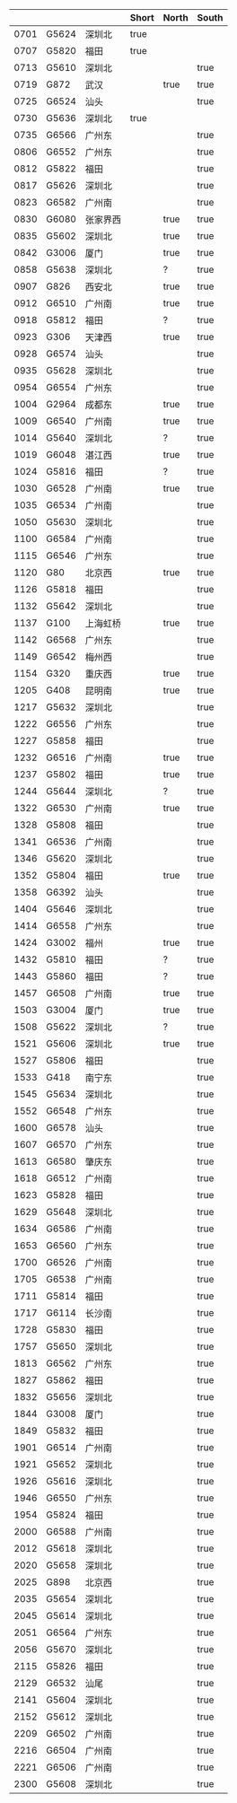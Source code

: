|      |       |          | Short | North | South |
|------|-------|----------|-------|-------|-------|
| 0701 | G5624 | 深圳北   | true  |       |       |
| 0707 | G5820 | 福田     | true  |       |       |
| 0713 | G5610 | 深圳北   |       |       | true  |
| 0719 | G872  | 武汉     |       | true  | true  |
| 0725 | G6524 | 汕头     |       |       | true  |
| 0730 | G5636 | 深圳北   | true  |       |       |
| 0735 | G6566 | 广州东   |       |       | true  |
| 0806 | G6552 | 广州东   |       |       | true  |
| 0812 | G5822 | 福田     |       |       | true  |
| 0817 | G5626 | 深圳北   |       |       | true  |
| 0823 | G6582 | 广州南   |       |       | true  |
| 0830 | G6080 | 张家界西 |       | true  | true  |
| 0835 | G5602 | 深圳北   |       | true  | true  |
| 0842 | G3006 | 厦门     |       | true  | true  |
| 0858 | G5638 | 深圳北   |       | ?     | true  |
| 0907 | G826  | 西安北   |       | true  | true  |
| 0912 | G6510 | 广州南   |       | true  | true  |
| 0918 | G5812 | 福田     |       | ?     | true  |
| 0923 | G306  | 天津西   |       | true  | true  |
| 0928 | G6574 | 汕头     |       |       | true  |
| 0935 | G5628 | 深圳北   |       |       | true  |
| 0954 | G6554 | 广州东   |       |       | true  |
| 1004 | G2964 | 成都东   |       | true  | true  |
| 1009 | G6540 | 广州南   |       | true  | true  |
| 1014 | G5640 | 深圳北   |       | ?     | true  |
| 1019 | G6048 | 湛江西   |       | true  | true  |
| 1024 | G5816 | 福田     |       | ?     | true  |
| 1030 | G6528 | 广州南   |       | true  | true  |
| 1035 | G6534 | 广州南   |       |       | true  |
| 1050 | G5630 | 深圳北   |       |       | true  |
| 1100 | G6584 | 广州南   |       |       | true  |
| 1115 | G6546 | 广州东   |       |       | true  |
| 1120 | G80   | 北京西   |       | true  | true  |
| 1126 | G5818 | 福田     |       |       | true  |
| 1132 | G5642 | 深圳北   |       |       | true  |
| 1137 | G100  | 上海虹桥 |       | true  | true  |
| 1142 | G6568 | 广州东   |       |       | true  |
| 1149 | G6542 | 梅州西   |       |       | true  |
| 1154 | G320  | 重庆西   |       | true  | true  |
| 1205 | G408  | 昆明南   |       | true  | true  |
| 1217 | G5632 | 深圳北   |       |       | true  |
| 1222 | G6556 | 广州东   |       |       | true  |
| 1227 | G5858 | 福田     |       |       | true  |
| 1232 | G6516 | 广州南   |       | true  | true  |
| 1237 | G5802 | 福田     |       | true  | true  |
| 1244 | G5644 | 深圳北   |       | ?     | true  |
| 1322 | G6530 | 广州南   |       | true  | true  |
| 1328 | G5808 | 福田     |       |       | true  |
| 1341 | G6536 | 广州南   |       |       | true  |
| 1346 | G5620 | 深圳北   |       |       | true  |
| 1352 | G5804 | 福田     |       | true  | true  |
| 1358 | G6392 | 汕头     |       |       | true  |
| 1404 | G5646 | 深圳北   |       |       | true  |
| 1414 | G6558 | 广州东   |       |       | true  |
| 1424 | G3002 | 福州     |       | true  | true  |
| 1432 | G5810 | 福田     |       | ?     | true  |
| 1443 | G5860 | 福田     |       | ?     | true  |
| 1457 | G6508 | 广州南   |       | true  | true  |
| 1503 | G3004 | 厦门     |       | true  | true  |
| 1508 | G5622 | 深圳北   |       | ?     | true  |
| 1521 | G5606 | 深圳北   |       | true  | true  |
| 1527 | G5806 | 福田     |       |       | true  |
| 1533 | G418  | 南宁东   |       |       | true  |
| 1545 | G5634 | 深圳北   |       |       | true  |
| 1552 | G6548 | 广州东   |       |       | true  |
| 1600 | G6578 | 汕头     |       |       | true  |
| 1607 | G6570 | 广州东   |       |       | true  |
| 1613 | G6580 | 肇庆东   |       |       | true  |
| 1618 | G6512 | 广州南   |       |       | true  |
| 1623 | G5828 | 福田     |       |       | true  |
| 1629 | G5648 | 深圳北   |       |       | true  |
| 1634 | G6586 | 广州南   |       |       | true  |
| 1653 | G6560 | 广州东   |       |       | true  |
| 1700 | G6526 | 广州南   |       |       | true  |
| 1705 | G6538 | 广州南   |       |       | true  |
| 1711 | G5814 | 福田     |       |       | true  |
| 1717 | G6114 | 长沙南   |       |       | true  |
| 1728 | G5830 | 福田     |       |       | true  |
| 1757 | G5650 | 深圳北   |       |       | true  |
| 1813 | G6562 | 广州东   |       |       | true  |
| 1827 | G5862 | 福田     |       |       | true  |
| 1832 | G5656 | 深圳北   |       |       | true  |
| 1844 | G3008 | 厦门     |       |       | true  |
| 1849 | G5832 | 福田     |       |       | true  |
| 1901 | G6514 | 广州南   |       |       | true  |
| 1921 | G5652 | 深圳北   |       |       | true  |
| 1926 | G5616 | 深圳北   |       |       | true  |
| 1946 | G6550 | 广州东   |       |       | true  |
| 1954 | G5824 | 福田     |       |       | true  |
| 2000 | G6588 | 广州南   |       |       | true  |
| 2012 | G5618 | 深圳北   |       |       | true  |
| 2020 | G5658 | 深圳北   |       |       | true  |
| 2025 | G898  | 北京西   |       |       | true  |
| 2035 | G5654 | 深圳北   |       |       | true  |
| 2045 | G5614 | 深圳北   |       |       | true  |
| 2051 | G6564 | 广州东   |       |       | true  |
| 2056 | G5670 | 深圳北   |       |       | true  |
| 2115 | G5826 | 福田     |       |       | true  |
| 2129 | G6532 | 汕尾     |       |       | true  |
| 2141 | G5604 | 深圳北   |       |       | true  |
| 2152 | G5612 | 深圳北   |       |       | true  |
| 2209 | G6502 | 广州南   |       |       | true  |
| 2216 | G6504 | 广州南   |       |       | true  |
| 2221 | G6506 | 广州南   |       |       | true  |
| 2300 | G5608 | 深圳北   |       |       | true  |
